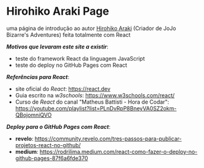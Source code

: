 # Hirohiko Araki Page

uma página de introdução ao autor <a href="https://jjba.fandom.com/pt-br/wiki/Hirohiko_Araki">Hirohiko Araki</a> (Criador de JoJo Bizarre's Adventures) feita totalmente com React

***Motivos que levaram este site a existir***:
- teste do framework React da linguagem JavaScript
- teste do deploy no GitHub Pages com React

***Referências para React***:
- site oficial do *React*: https://react.dev
- Guia escrito na *w3schools*: https://www.w3schools.com/react/
- Curso de *React* do canal "Matheus Battisti - Hora de Codar": https://youtube.com/playlist?list=PLnDvRpP8BneyVA0SZ2okm-QBojomniQVO

***Deploy para o GitHub Pages com React***:
- **revelo**: https://community.revelo.com/tres-passos-para-publicar-projetos-react-no-github/
- **medium**: https://rodrilima.medium.com/react-como-fazer-o-deploy-no-github-pages-87f6a6fde370
